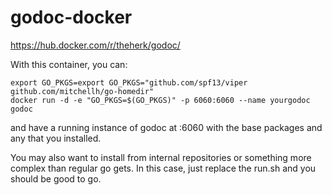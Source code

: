 godoc-docker
============

https://hub.docker.com/r/theherk/godoc/

With this container, you can:

    export GO_PKGS=export GO_PKGS="github.com/spf13/viper github.com/mitchellh/go-homedir"
    docker run -d -e "GO_PKGS=$(GO_PKGS)" -p 6060:6060 --name yourgodoc godoc

and have a running instance of godoc at :6060 with the base packages and any that you installed.

You may also want to install from internal repositories or something more complex than regular go gets. In this case, just replace the run.sh and you should be good to go.
